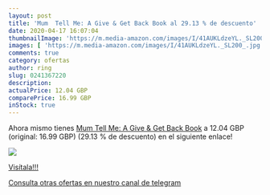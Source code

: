 ```yaml
---
layout: post
title: 'Mum  Tell Me: A Give & Get Back Book al 29.13 % de descuento'
date: 2020-04-17 16:07:04
thumbnailImage: 'https://m.media-amazon.com/images/I/41AUKLdzeYL._SL200_.jpg'
images: [ 'https://m.media-amazon.com/images/I/41AUKLdzeYL._SL200_.jpg' ]
comments: true
category: ofertas
author: ring
slug: 0241367220
description:
actualPrice: 12.04 GBP
comparePrice: 16.99 GBP
inStock: true
---
```


Ahora mismo tienes [Mum  Tell Me: A Give & Get Back Book](https://www.amazon.co.uk/dp/0241367220/?tag=redken01-21) a 12.04 GBP (original: 16.99 GBP) (29.13 %  de descuento) en el siguiente enlace!

[![](https://m.media-amazon.com/images/I/41AUKLdzeYL._SL200_.jpg)](https://www.amazon.co.uk/dp/0241367220/?tag=redken01-21)

[Visítala!!!](https://www.amazon.co.uk/dp/0241367220/?tag=redken01-21)

[Consulta otras ofertas en nuestro canal de telegram](https://t.me/s/ofertas25)
